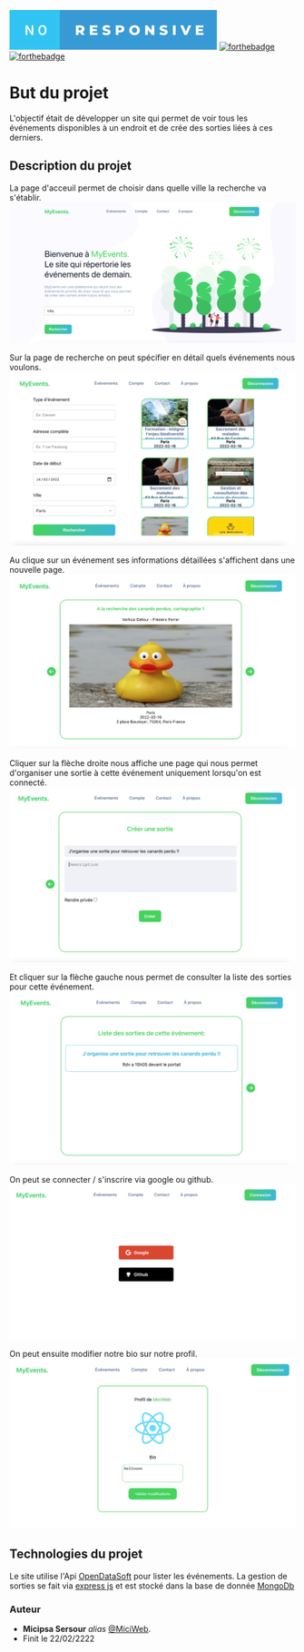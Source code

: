 ![Alt text](https://github.com/MiciWeb/mern_myEvents/blob/mici/client/src/image/github/no-responsive.svg)
[![forthebadge](https://forthebadge.com/images/badges/built-with-love.svg)](http://forthebadge.com)
[![forthebadge](https://forthebadge.com/images/badges/made-with-javascript.svg)](http://forthebadge.com)

# But du projet
L'objectif était de développer un site qui permet de voir tous les événements disponibles à un endroit et de crée des sorties liées à ces derniers.

## Description du projet

La page d'acceuil permet de choisir dans quelle ville la recherche va s'établir.
![Alt text](https://github.com/MiciWeb/mern_myEvents/blob/mici/client/src/image/github/acceuil.png)

Sur la page de recherche on peut spécifier en détail quels événements nous voulons.
![Alt text](https://github.com/MiciWeb/mern_myEvents/blob/mici/client/src/image/github/recherche.png)

Au clique sur un événement ses informations détaillées s'affichent dans une nouvelle page.
![Alt text](https://github.com/MiciWeb/mern_myEvents/blob/mici/client/src/image/github/event.png)

Cliquer sur la flèche droite nous affiche une page qui nous permet d'organiser une sortie à cette événement uniquement lorsqu'on est connecté.
![Alt text](https://github.com/MiciWeb/mern_myEvents/blob/mici/client/src/image/github/ajout.png)

Et cliquer sur la flèche gauche nous permet de consulter la liste des sorties pour cette événement.
![Alt text](https://github.com/MiciWeb/mern_myEvents/blob/mici/client/src/image/github/liste.png)

On peut se connecter / s'inscrire via google ou github.
![Alt text](https://github.com/MiciWeb/mern_myEvents/blob/mici/client/src/image/github/connection.png)

On peut ensuite modifier notre bio sur notre profil.
![Alt text](https://github.com/MiciWeb/mern_myEvents/blob/mici/client/src/image/github/profil.png)

## Technologies du projet
Le site utilise l'Api [OpenDataSoft](https://public.opendatasoft.com/explore/dataset/evenements-publics-cibul/ap) pour lister les événements.
La gestion de sorties se fait via [express js](https://expressjs.com/fr/) et est stocké dans la base de donnée [MongoDb](https://www.mongodb.com/)

### Auteur
* **Micipsa Sersour** _alias_ [@MiciWeb](https://github.com/MiciWeb).
* Finit le 22/02/2222
